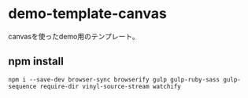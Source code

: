 # demo-template-canvas

canvasを使ったdemo用のテンプレート。

## npm install

```
npm i --save-dev browser-sync browserify gulp gulp-ruby-sass gulp-sequence require-dir vinyl-source-stream watchify
```

